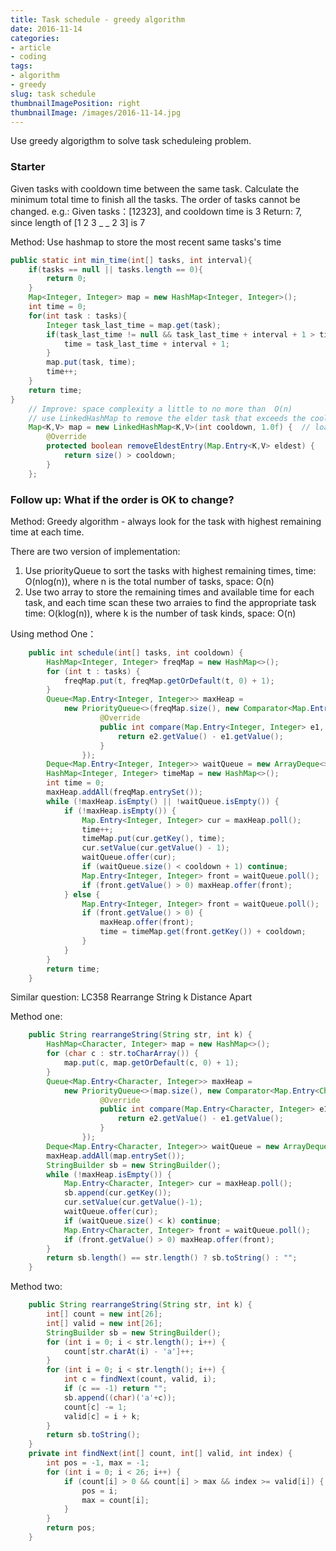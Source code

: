 ```yaml
---
title: Task schedule - greedy algorithm
date: 2016-11-14
categories:
- article
- coding
tags:
- algorithm
- greedy
slug: task schedule
thumbnailImagePosition: right
thumbnailImage: /images/2016-11-14.jpg
---
```


Use greedy algorigthm to solve task scheduleing problem.
<!--more-->

### Starter

Given tasks with cooldown time between the same task. Calculate the minimum total time to finish all the tasks. The order of tasks cannot be changed.
e.g.:
    Given tasks：[12323], and cooldown time is 3
    Return: 7, since length of [1 2 3 _ _ 2 3] is 7

Method: Use hashmap to store the most recent same tasks's time

```java
public static int min_time(int[] tasks, int interval){
    if(tasks == null || tasks.length == 0){
        return 0;
    }
    Map<Integer, Integer> map = new HashMap<Integer, Integer>();
    int time = 0;
    for(int task : tasks){
        Integer task_last_time = map.get(task);
        if(task_last_time != null && task_last_time + interval + 1 > time){
            time = task_last_time + interval + 1;
        }
        map.put(task, time);
        time++;
    }
    return time;
}
    // Improve: space complexity a little to no more than  O(n)
    // use LinkedHashMap to remove the elder task that exceeds the cooldown time
    Map<K,V> map = new LinkedHashMap<K,V>(int cooldown, 1.0f) {  // load factor 1.0
        @Override
        protected boolean removeEldestEntry(Map.Entry<K,V> eldest) {
            return size() > cooldown;
        }
    };

```

### Follow up: What if the order is OK to change?

Method: Greedy algorithm - always look for the task with highest remaining time at each time.

There are two version of implementation:

1. Use priorityQueue to sort the tasks with highest remaining times, time: O(nlog(n)), where n is the total number of tasks, space: O(n)
2. Use two array to store the remaining times and available time for each task, and each time scan these two arraies to find the appropriate task time: O(klog(n)), where k is the number of task kinds, space: O(n)

Using method One：

```java
    public int schedule(int[] tasks, int cooldown) {
        HashMap<Integer, Integer> freqMap = new HashMap<>();
        for (int t : tasks) {
            freqMap.put(t, freqMap.getOrDefault(t, 0) + 1);
        }
        Queue<Map.Entry<Integer, Integer>> maxHeap =
            new PriorityQueue<>(freqMap.size(), new Comparator<Map.Entry<Integer, Integer>>() {
                    @Override
                    public int compare(Map.Entry<Integer, Integer> e1, Map.Entry<Integer, Integer> e2) {
                        return e2.getValue() - e1.getValue();
                    }
                });
        Deque<Map.Entry<Integer, Integer>> waitQueue = new ArrayDeque<>();
        HashMap<Integer, Integer> timeMap = new HashMap<>();
        int time = 0;
        maxHeap.addAll(freqMap.entrySet());        
        while (!maxHeap.isEmpty() || !waitQueue.isEmpty()) {
            if (!maxHeap.isEmpty()) {
                Map.Entry<Integer, Integer> cur = maxHeap.poll();
                time++;
                timeMap.put(cur.getKey(), time);
                cur.setValue(cur.getValue() - 1);
                waitQueue.offer(cur);
                if (waitQueue.size() < cooldown + 1) continue;
                Map.Entry<Integer, Integer> front = waitQueue.poll();
                if (front.getValue() > 0) maxHeap.offer(front);
            } else {
                Map.Entry<Integer, Integer> front = waitQueue.poll();
                if (front.getValue() > 0) {
                    maxHeap.offer(front);
                    time = timeMap.get(front.getKey()) + cooldown;
                }
            }
        }
        return time;
    }        
```


Similar question: LC358 Rearrange String k Distance Apart

Method one: 

```java
    public String rearrangeString(String str, int k) {
        HashMap<Character, Integer> map = new HashMap<>();
        for (char c : str.toCharArray()) {
            map.put(c, map.getOrDefault(c, 0) + 1);
        }
        Queue<Map.Entry<Character, Integer>> maxHeap =
            new PriorityQueue<>(map.size(), new Comparator<Map.Entry<Character, Integer>>() {
                    @Override
                    public int compare(Map.Entry<Character, Integer> e1, Map.Entry<Character, Integer> e2) {
                        return e2.getValue() - e1.getValue();
                    }
                });
        Deque<Map.Entry<Character, Integer>> waitQueue = new ArrayDeque<>();
        maxHeap.addAll(map.entrySet());
        StringBuilder sb = new StringBuilder();
        while (!maxHeap.isEmpty()) {
            Map.Entry<Character, Integer> cur = maxHeap.poll();
            sb.append(cur.getKey());
            cur.setValue(cur.getValue()-1);
            waitQueue.offer(cur);
            if (waitQueue.size() < k) continue;
            Map.Entry<Character, Integer> front = waitQueue.poll();
            if (front.getValue() > 0) maxHeap.offer(front);
        }
        return sb.length() == str.length() ? sb.toString() : "";
    }
```

Method two: 

```java
    public String rearrangeString(String str, int k) {
        int[] count = new int[26];
        int[] valid = new int[26];
        StringBuilder sb = new StringBuilder();
        for (int i = 0; i < str.length(); i++) {
            count[str.charAt(i) - 'a']++;
        }
        for (int i = 0; i < str.length(); i++) {
            int c = findNext(count, valid, i);
            if (c == -1) return "";
            sb.append((char)('a'+c));
            count[c] -= 1;
            valid[c] = i + k;
        }
        return sb.toString();
    }
    private int findNext(int[] count, int[] valid, int index) {
        int pos = -1, max = -1;
        for (int i = 0; i < 26; i++) {
            if (count[i] > 0 && count[i] > max && index >= valid[i]) {
                pos = i;
                max = count[i];
            }
        }
        return pos;
    }
```